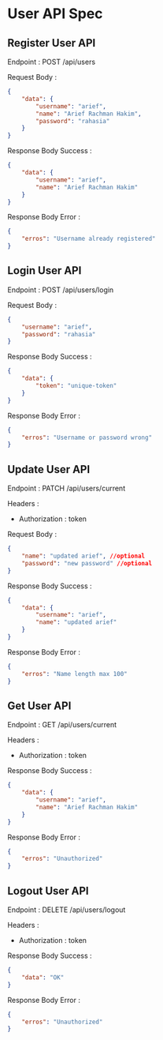 # User API Spec

## Register User API

Endpoint : POST /api/users

Request Body :

```json
{
    "data": {
        "username": "arief",
        "name": "Arief Rachman Hakim",
        "password": "rahasia"
    }
}
```

Response Body Success :

```json
{
    "data": {
        "username": "arief",
        "name": "Arief Rachman Hakim"
    }
}
```

Response Body Error :

```json
{
    "erros": "Username already registered"
}
```

## Login User API

Endpoint : POST /api/users/login

Request Body :

```json
{
    "username": "arief",
    "password": "rahasia"
}
```

Response Body Success :

```json
{
    "data": {
        "token": "unique-token"
    }
}
```

Response Body Error :

```json
{
    "erros": "Username or password wrong"
}
```

## Update User API

Endpoint : PATCH /api/users/current

Headers :

-   Authorization : token

Request Body :

```json
{
    "name": "updated arief", //optional
    "password": "new password" //optional
}
```

Response Body Success :

```json
{
    "data": {
        "username": "arief",
        "name": "updated arief"
    }
}
```

Response Body Error :

```json
{
    "erros": "Name length max 100"
}
```

## Get User API

Endpoint : GET /api/users/current

Headers :

-   Authorization : token

Response Body Success :

```json
{
    "data": {
        "username": "arief",
        "name": "Arief Rachman Hakim"
    }
}
```

Response Body Error :

```json
{
    "erros": "Unauthorized"
}
```

## Logout User API

Endpoint : DELETE /api/users/logout

Headers :

-   Authorization : token

Response Body Success :

```json
{
    "data": "OK"
}
```

Response Body Error :

```json
{
    "erros": "Unauthorized"
}
```
